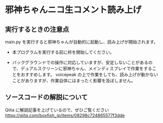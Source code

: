 # 邪神ちゃんニコ生コメント読み上げ

## 実行するときの注意点
main.py を実行すると邪神ちゃんが自動的に起動し、読み上げが開始されます。

- 本プログラムを実行する前に枠を開始してください。

- バックグラウンドでの操作に対応していますが、安定しないことがあるので、デュアルスクリーンに邪神ちゃん、メインディスプレイで作業をすることをおすすめします。
  voicepeak の上で作業をしても、読み上げが動かないことがありますが、作業自体にはまったく影響を及ぼしません。

## ソースコードの解説について

Qiita に解説記事を上げているので、ぜひご覧ください
https://qiita.com/boxfish_jp/items/08298c724865577f3dde
